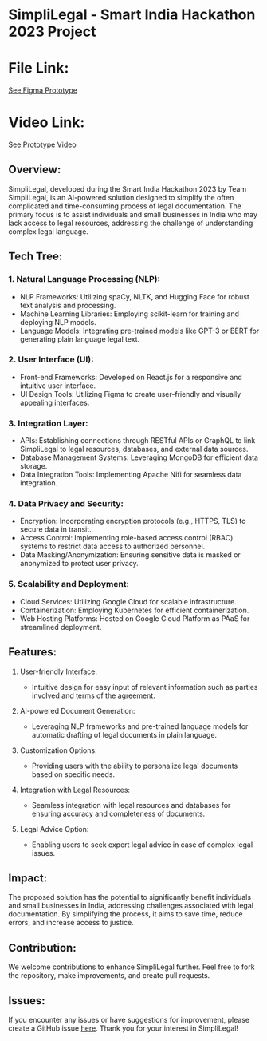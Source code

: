 # SimpliLegal - Smart India Hackathon 2023 Project

# File Link: 

[See Figma Prototype](https://www.figma.com/file/5QWWdnL4N0qX7jYEsxIJv1/Team-SimpliLegal?type=design&node-id=0%3A1&mode=design&t=qur8RtnYIr01WKpl-1)

# Video Link: 

[See Prototype Video](https://drive.google.com/file/d/1FmQARtgjQAO0Aiy9XxPXImnx8PHLP7se/view?usp=sharing)

## Overview:

SimpliLegal, developed during the Smart India Hackathon 2023 by Team SimpliLegal, is an AI-powered solution designed to simplify the often complicated and time-consuming process of legal documentation. The primary focus is to assist individuals and small businesses in India who may lack access to legal resources, addressing the challenge of understanding complex legal language.


## Tech Tree:

### 1. Natural Language Processing (NLP):

- NLP Frameworks: Utilizing spaCy, NLTK, and Hugging Face for robust text analysis and processing.
- Machine Learning Libraries: Employing scikit-learn for training and deploying NLP models.
- Language Models: Integrating pre-trained models like GPT-3 or BERT for generating plain language legal text.

### 2. User Interface (UI):

- Front-end Frameworks: Developed on React.js for a responsive and intuitive user interface.
- UI Design Tools: Utilizing Figma to create user-friendly and visually appealing interfaces.

### 3. Integration Layer:

- APIs: Establishing connections through RESTful APIs or GraphQL to link SimpliLegal to legal resources, databases, and external data sources.
- Database Management Systems: Leveraging MongoDB for efficient data storage.
- Data Integration Tools: Implementing Apache Nifi for seamless data integration.

### 4. Data Privacy and Security:

- Encryption: Incorporating encryption protocols (e.g., HTTPS, TLS) to secure data in transit.
- Access Control: Implementing role-based access control (RBAC) systems to restrict data access to authorized personnel.
- Data Masking/Anonymization: Ensuring sensitive data is masked or anonymized to protect user privacy.

### 5. Scalability and Deployment:

- Cloud Services: Utilizing Google Cloud for scalable infrastructure.
- Containerization: Employing Kubernetes for efficient containerization.
- Web Hosting Platforms: Hosted on Google Cloud Platform as PAaS for streamlined deployment.


## Features:

1. User-friendly Interface:
   - Intuitive design for easy input of relevant information such as parties involved and terms of the agreement.

2. AI-powered Document Generation:
   - Leveraging NLP frameworks and pre-trained language models for automatic drafting of legal documents in plain language.

3. Customization Options:
   - Providing users with the ability to personalize legal documents based on specific needs.

4. Integration with Legal Resources:
   - Seamless integration with legal resources and databases for ensuring accuracy and completeness of documents.

5. Legal Advice Option:
   - Enabling users to seek expert legal advice in case of complex legal issues.

## Impact:

The proposed solution has the potential to significantly benefit individuals and small businesses in India, addressing challenges associated with legal documentation. By simplifying the process, it aims to save time, reduce errors, and increase access to justice.


## Contribution:

We welcome contributions to enhance SimpliLegal further. Feel free to fork the repository, make improvements, and create pull requests.

## Issues:

If you encounter any issues or have suggestions for improvement, please create a GitHub issue [here](https://github.com/TeamSimpliLegal/SimpliLegal/issues).
Thank you for your interest in SimpliLegal!


